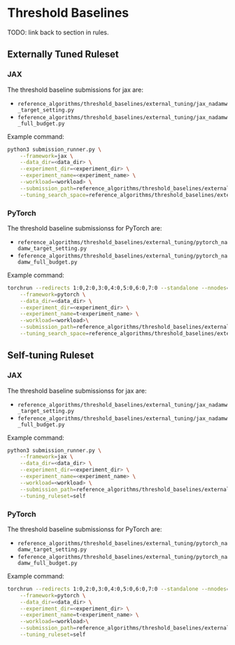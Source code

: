 # Threshold Baselines
TODO: link back to section in rules. 

## Externally Tuned Ruleset

### JAX

The threshold baseline submissions for jax are: 
- `reference_algorithms/threshold_baselines/external_tuning/jax_nadamw_target_setting.py`
- `feference_algorithms/threshold_baselines/external_tuning/jax_nadamw_full_budget.py`

Example command:

```bash
python3 submission_runner.py \
    --framework=jax \
    --data_dir=<data_dir> \
    --experiment_dir=<experiment_dir> \
    --experiment_name=<experiment_name> \
    --workload=<workload> \
    --submission_path=reference_algorithms/threshold_baselines/external_tuning/jax_nadamw_target_setting.py \
    --tuning_search_space=reference_algorithms/threshold_baselines/external_tuning/tuning_search_space.json
```

### PyTorch

The threshold baseline submissionss for PyTorch are:
- `reference_algorithms/threshold_baselines/external_tuning/pytorch_nadamw_target_setting.py` 
- `feference_algorithms/threshold_baselines/external_tuning/pytorch_nadamw_full_budget.py`


Example command:

```bash
torchrun --redirects 1:0,2:0,3:0,4:0,5:0,6:0,7:0 --standalone --nnodes=1 --nproc_per_node=8 submission_runner.py \
    --framework=pytorch \
    --data_dir=<data_dir> \
    --experiment_dir=<experiment_dir> \
    --experiment_name=t<experiment_name> \
    --workload=<workload>\
    --submission_path=reference_algorithms/threshold_baselines/external_tuning/pytorch_nadamw_target_setting.py \
    --tuning_search_space=reference_algorithms/threshold_baselines/external_tuning/tuning_search_space.json
```

## Self-tuning Ruleset

### JAX

The threshold baseline submissionss for jax are: 
- `reference_algorithms/threshold_baselines/external_tuning/jax_nadamw_target_setting.py`
- `feference_algorithms/threshold_baselines/external_tuning/jax_nadamw_full_budget.py`

Example command:
```bash
python3 submission_runner.py \
    --framework=jax \
    --data_dir=<data_dir> \
    --experiment_dir=<experiment_dir> \
    --experiment_name=<experiment_name> \
    --workload=<workload> \
    --submission_path=reference_algorithms/threshold_baselines/external_tuning/jax_nadamw_target_setting.py \
    --tuning_ruleset=self
```

### PyTorch

The threshold baseline submissionss for PyTorch are:
- `reference_algorithms/threshold_baselines/external_tuning/pytorch_nadamw_target_setting.py` 
- `feference_algorithms/threshold_baselines/external_tuning/pytorch_nadamw_full_budget.py`

Example command:
```bash
torchrun --redirects 1:0,2:0,3:0,4:0,5:0,6:0,7:0 --standalone --nnodes=1 --nproc_per_node=8 submission_runner.py \
    --framework=pytorch \
    --data_dir=<data_dir> \
    --experiment_dir=<experiment_dir> \
    --experiment_name=t<experiment_name> \
    --workload=<workload>\
    --submission_path=reference_algorithms/threshold_baselines/external_tuning/pytorch_nadamw_target_setting.py \
    --tuning_ruleset=self
```